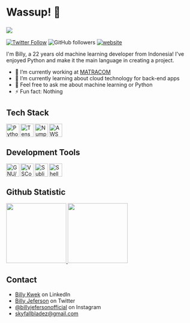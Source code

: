<!--
**darknet777/darknet777** is a ✨ _special_ ✨ repository because its `README.md` (this file) appears on your GitHub profile.
-->

# Wassup! 👋
### ![](https://visitor-badge-reloaded.herokuapp.com/badge?page_id=darknet777&color=55acb7&style=for-the-badge&logo=Github)
[![Twitter Follow](https://img.shields.io/twitter/follow/billyjeferson5?label=Follow&style=flat-square&color=4285f4&logo=Twitter)](https://twitter.com/intent/follow?screen_name=billyjeferson5)
![GitHub followers](https://img.shields.io/github/followers/darknet777?label=Follow&style=flat-square&color=4285f4&logo=Github)
[![website](https://img.shields.io/badge/Website-46a2f1.svg?&style=flat-square&logo=Google-Chrome&logoColor=white&link=https://darknet777.github.io/)](https://darknet777.github.io/)

I'm Billy, a 22 years old machine learning developer from Indonesia! I've enjoyed Python and make it the main language in creating a project.

<!--I'm currently active in contributing as Curriculum Developer at <a href="https://github.com/dicodingacademy">@dicodingacademy</a> to build courses in Machine Learning Beginner Developer.-->

- 🔭 I’m currently working at <a href="https://linkedin.com/company/pt-matracom">MATRACOM</a>
- 🌱 I’m currently learning about cloud technology for back-end apps
- 💬 Feel free to ask me about machine learning or Python
- ⚡ Fun fact: Nothing

## Tech Stack
<a href="https://www.python.org/"><img align="left" alt="Python" title="Python" width="35px" src="https://img.icons8.com/color/144/000000/python--v1.png"></a>
<a href="https://www.tensorflow.org/"><img align="left" alt="TensorFlow" title="TensorFlow" width="35px" src="https://img.icons8.com/color/144/000000/tensorflow.png"></a>
<a href="https://numpy.org/"><img align="left" alt="Numpy" title="NumPy" width="35px" src="https://numpy.org/images/logos/numpy.svg"></a>
<a href="https://aws.amazon.com/"><img align="left" alt="AWS" title="AWS (Amazon Web Services)" width="35px" src="https://img.icons8.com/color/144/000000/amazon-web-services.png"></a>
<br>
<br>
  
## Development Tools
<a href="#"><img align="left" alt="GNU/Linux" title="GNU/Linux" width="35px" src="https://img.icons8.com/color/144/000000/linux--v1.png"></a>
<a href="https://code.visualstudio.com/"><img align="left" alt="VSCode" title="VSCode" width="35px" src="https://img.icons8.com/fluency/144/000000/visual-studio-code-2019.png"></a>
<a href="https://www.sublimetext.com/"><img align="left" alt="Sublime Text" title="Sublime Text" width="35px" src="https://img.icons8.com/fluency/144/000000/sublime-text.png"></a>
<a href="#"><img align="left" alt="Shell" title="Shell" width="35px" src="https://img.icons8.com/color/144/000000/console.png"></a>
<br>
<br>

## Github Statistic
<p align="left">
<a href="https://github.com/darknet777">
  <img height="160em" src="https://github-readme-stats-eight-theta.vercel.app/api?username=darknet777&show_icons=true&theme=algolia&include_all_commits=true&count_private=true">
  <img height="160em" src="https://github-readme-stats-eight-theta.vercel.app/api/top-langs/?username=darknet777&layout=compact&langs_count=8&theme=algolia">
</a>
</p>

## Contact
- [Billy Kwek](https://linkedin.com/in/billy-jeferson/) on LinkedIn
- [Billy Jeferson](https://twitter.com/BillyJeferson5) on Twitter
- [@billyjefersonofficial](https://instagram.com/billyjefersonofficial) on Instagram
- skyfallbladez@gmail.com
